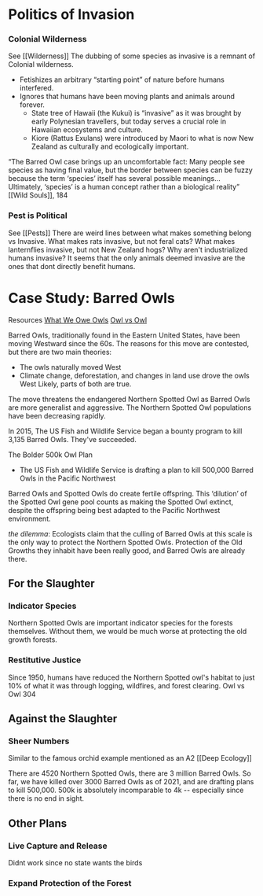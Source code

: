 # Politics of Invasion

### Colonial Wilderness
See [[Wilderness]]
The dubbing of some species as invasive is a remnant of Colonial wilderness. 
- Fetishizes an arbitrary “starting point” of nature before humans interfered.
- Ignores that humans have been moving plants and animals around forever.
	- State tree of Hawaii (the Kukui) is “invasive” as it was brought by early Polynesian travellers, but today serves a crucial role in Hawaiian ecosystems and culture.
	- Kiore (Rattus Exulans) were introduced by Maori to what is now New Zealand as culturally and ecologically important.

“The Barred Owl case brings up an uncomfortable fact: Many people see species as having final value, but the border between species can be fuzzy because the term ‘species’ itself has several possible meanings… Ultimately, ‘species’ is a human concept rather than a biological reality”
	[[Wild Souls]], 184

### Pest is Political
See [[Pests]]
There are weird lines between what makes something belong vs Invasive. What makes rats invasive, but not feral cats? What makes lanternflies invasive, but not New Zealand hogs? Why aren't industrialized humans invasive? 
It seems that the only animals deemed invasive are the ones that dont directly benefit humans. 

# Case Study: Barred Owls
Resources
[What We Owe Owls](https://www.ledonline.it/index.php/Relations/article/view/3183/1689) 
[Owl vs Owl](https://philpapers.org/rec/ODEOVO)


Barred Owls, traditionally found in the Eastern United States, have been moving Westward since the 60s. The reasons for this move are contested, but there are two main theories:
- The owls naturally moved West
- Climate change, deforestation, and changes in land use drove the owls West
Likely, parts of both are true.

The move threatens the endangered Northern Spotted Owl as Barred Owls are more generalist and aggressive. The Northern Spotted Owl populations have been decreasing rapidly.

In 2015, The US Fish and Wildlife Service began a bounty program to kill 3,135 Barred Owls. They've succeeded.

The Bolder 500k Owl Plan
- The US Fish and Wildlife Service is drafting a plan to kill 500,000 Barred Owls in the Pacific Northwest

Barred Owls and Spotted Owls do create fertile offspring. This ‘dilution’ of the Spotted Owl gene pool counts as making the Spotted Owl extinct, despite the offspring being best adapted to the Pacific Northwest environment.

 *the dilemma*:
Ecologists claim that the culling of Barred Owls at this scale is the only way to protect the Northern Spotted Owls. Protection of the Old Growths they inhabit have been really good, and Barred Owls are already there.

## For the Slaughter

### Indicator Species
Northern Spotted Owls are important indicator species for the forests themselves. Without them, we would be much worse at protecting the old growth forests. 

### Restitutive Justice
Since 1950, humans have reduced the Northern Spotted owl's habitat to just 10% of what it was through logging, wildfires, and forest clearing.
	Owl vs Owl 304

## Against the Slaughter

### Sheer Numbers
Similar to the famous orchid example mentioned as an A2 [[Deep Ecology]]

There are 4520 Northern Spotted Owls, there are 3 million Barred Owls. So far, we have killed over 3000 Barred Owls as of 2021, and are drafting plans to kill 500,000. 500k is absolutely incomparable to 4k -- especially since there is no end in sight.

## Other Plans

### Live Capture and Release
Didnt work since no state wants the birds

### Expand Protection of the Forest